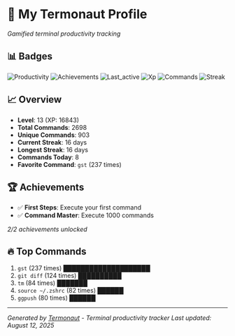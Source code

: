 # 🚀 My Termonaut Profile

*Gamified terminal productivity tracking*

## 📊 Badges

![Productivity](https://img.shields.io/badge/Productivity-80.0%25-green?style=flat-square&logo=terminal&logoColor=white) ![Achievements](https://img.shields.io/badge/Achievements-5%2F10-blue?style=flat-square&logo=terminal&logoColor=white) ![Last_active](https://img.shields.io/badge/Last+Active-6h+ago-yellow?style=flat-square&logo=terminal&logoColor=white) ![Xp](https://img.shields.io/badge/XP-Level+13+%2816843%2F19600%29-blue?style=flat-square&logo=terminal&logoColor=white) ![Commands](https://img.shields.io/badge/Commands-2698-blue?style=flat-square&logo=terminal&logoColor=white) ![Streak](https://img.shields.io/badge/Streak-16+days-blue?style=flat-square&logo=terminal&logoColor=white) 

## 📈 Overview

- **Level**: 13 (XP: 16843)
- **Total Commands**: 2698
- **Unique Commands**: 903
- **Current Streak**: 16 days
- **Longest Streak**: 16 days
- **Commands Today**: 8
- **Favorite Command**: `gst` (237 times)

## 🏆 Achievements

- ✅ **First Steps**: Execute your first command
- ✅ **Command Master**: Execute 1000 commands

*2/2 achievements unlocked*

## 🔥 Top Commands

1. `gst` (237 times) ████████████████████
2. `git diff` (124 times) ██████████
3. `tm` (84 times) ███████
4. `source ~/.zshrc` (82 times) ██████
5. `ggpush` (80 times) ██████

---

*Generated by [Termonaut](https://github.com/oiahoon/termonaut) - Terminal productivity tracker*
*Last updated: August 12, 2025*
